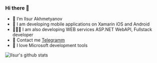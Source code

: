 ### Hi there 👋

- 🔭 I’m Ilsur Akhmetyanov
- 📲 I am developing mobile applications on Xamarin iOS and Android
- 🧑🏻‍💻 I am also developing WEB services ASP.NET WebAPI, Fullstack developer
- 🌱 Contact me [Telegramm](https://t.me/@ilsurdev)
- 🙈 I love Microsoft development tools


![Ilsur's github stats](https://github-readme-stats.vercel.app/api?username=ilsur-dev111&show_icons=true)



<!--
**ilsur-dev111/ilsur-dev111** is a ✨ _special_ ✨ repository because its `README.md` (this file) appears on your GitHub profile.

Here are some ideas to get you started:

- 🔭 I’m currently working on ...
- 🌱 I’m currently learning ...
- 👯 I’m looking to collaborate on ...
- 🤔 I’m looking for help with ...
- 💬 Ask me about ...
- 📫 How to reach me: ...
- 😄 Pronouns: ...
- ⚡ Fun fact: ...
-->
